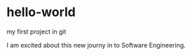 # hello-world
my first project in git

I am excited about this new journy in to Software Engineering.
